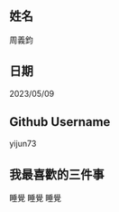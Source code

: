 姓名
----
周義鈞

日期
----
2023/05/09

Github Username
---------------
yijun73

我最喜歡的三件事
---------------
睡覺 睡覺 睡覺
